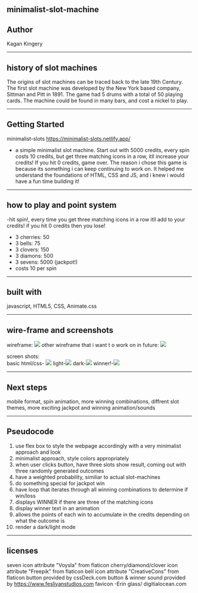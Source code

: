 ## minimalist-slot-machine

## Author
Kagan Kingery

---------------------------------

## history of slot machines
The origins of slot machines can be traced back to the late 19th Century. The first slot machine was developed by the New York based company, Sittman and Pitt in 1891. The game had 5 drums with a total of 50 playing cards. The machine could be found in many bars, and cost a nickel to play.

---------------------------------

## Getting Started
minimalist-slots
https://minimalist-slots.netlify.app/
- a simple minimalist slot machine. Start out with 5000 credits, every spin costs 10 credits, but get three matching icons in a row, itll increase your credits! If you hit 0 credits, game over. The reason i chose this game is because its something i can keep continuing to work on. It helped me understand the foundations of HTML, CSS and JS, and i knew i would have a fun time building it!

---------------------------------

## how to play and point system
-hit spin!, every time you get three matching icons in a row itll add to your credits! if you hit 0 credits then you lose!
  
  - 3 cherries: 50
  - 3 bells: 75
  - 3 clovers: 150
  - 3 diamons: 500
  - 3 sevens: 5000 (jackpot!)
  - costs 10 per spin

---------------------------------

## built with
javascript, HTML5, CSS, Animate.css

---------------------------------

## wire-frame and screenshots
wireframe: 
<img src="https://imgur.com/a/YE5etYC"/>
other wireframe that i want t o work on in future: <img src="https://imgur.com/a/aIsWQwT"/>

screen shots:  
basic html/css- <img src="https://imgur.com/a/u0wcn2Z"/>
light-<img src="https://imgur.com/a/Nr9bgO8"/>
dark-<img src ="https://imgur.com/a/fbbFyla"/>
winner!-<img src ="https://imgur.com/a/SkdXS73"/>

---------------------------------

## Next steps 
mobile format, spin animation, more winning combinations, diffrent slot themes, more exciting jackpot and winning animation/sounds

---------------------------------

## Pseudocode
1. use flex box to style the webpage accordingly with a very minimalist approach and look
2. minimalist approach, style colors appropriately
3. when user clicks button, have three slots show result, coming out with three randomly generated outcomes
4. have a weighted probability, similiar to actual slot-machines
5. do something special for jackpot win
6. have loop that iterates through all winning combinations to determine if win/loss
7. displays WINNER if there are three of the matching icons
8. display winner text in an animation
9. allows the points of each win to accumulate in the credits depending on what the outcome is
10. render a dark/light mode

---------------------------------

## licenses
seven icon attribute "Voysla" from flaticon
cherry/diamond/clover icon attribute "Freepik" from flaticon
bell icon attribute "CreativeCons" from flaticon
button provided by cssDeck.com
button & winner sound provided by https://www.fesliyanstudios.com
favicon -Erin glass/ digitialocean.com